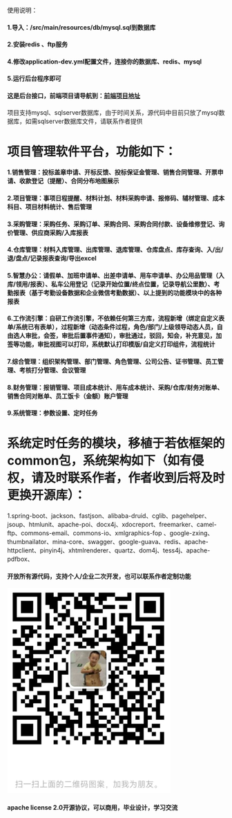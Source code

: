 使用说明：
#### 1.导入：/src/main/resources/db/mysql.sql到数据库<br/>
#### 2.安装redis 、ftp服务
#### 4.修改application-dev.yml配置文件，连接你的数据库、redis、mysql
#### 5.运行后台程序即可

#### 这是后台接口，前端项目请导航到：<a href='#' title='正在整理上传'>前端项目地址</a>
项目支持mysql、sqlserver数据库，由于时间关系，源代码中目前只放了mysql数据库，如需sqlserver数据库文件，请联系作者提供

项目管理软件平台，功能如下：
====================

#### 1.销售管理：投标盖章申请、开标反馈、投标保证金管理、销售合同管理、开票申请、收款登记（提醒）、合同分布地图展示

#### 2.项目管理：事项日程提醒、材料计划、材料采购申请、报修码、辅材管理、成本科目、项目材料统计、售后管理

#### 3.采购管理：采购任务、采购订单、采购合同、采购合同付款、设备维修登记、询价管理、供应商采购/入库报表

#### 4.仓库管理：材料入库管理、出库管理、退库管理、仓库盘点、库存查询、入/出/退/盘点/记录报表查询/导出excel

#### 5.智慧办公：请假单、加班申请单、出差申请单、用车申请单、办公用品管理（入库/领用/报表）、私车公用登记（记录开始位置/终点位置，记录导航公里数）、考勤报表（基于考勤设备数据和企业微信考勤数据）、以上提到的功能模块中的各种报表

#### 6.**工作流引擎**：自研工作流引擎，不依赖任何第三方库，流程新增（绑定自定义表单/系统已有表单），过程新增（动态条件过程，角色/部门/上级领导动态人员，自由选人审批，会签，审批后置事件通知），审批通过，驳回，知会，补充意见，加签等功能，审批视图可以打印，系统默认打印模版/自定义打印组件，流程统计

#### 7.综合管理：组织架构管理、部门管理、角色管理、公司公告、证书管理、员工管理、考核打分管理、会议管理

#### 8.财务管理：报销管理、项目成本统计、用车成本统计、采购/仓库/财务对账单、销售合同对账单、员工饭卡（金额）账户管理

#### 9.系统管理：参数设置、定时任务

系统定时任务的模块，移植于若依框架的common包，系统架构如下（如有侵权，请及时联系作者，作者收到后将及时更换开源库）：
====
1.spring-boot、jackson、fastjson、alibaba-druid、cglib、pagehelper、jsoup、htmlunit、apache-poi、docx4j、xdocreport、freemarker、camel-ftp、commons-email、commons-io、xmlgraphics-fop
、google-zxing、thumbnailator、mina-core、swagger、google-guava、redis、apache-httpclient、pinyin4j、xhtmlrenderer、quartz、dom4j、tess4j、apache-pdfbox、

#### 开放所有源代码，支持个人/企业二次开发，也可以联系作者定制功能

![image text](https://github.com/yueshengkeji/pm/blob/main/src/main/resources/assets/img/img.png "DBSCAN Performance Comparison")



#### apache license 2.0开源协议，可以商用，毕业设计，学习交流
